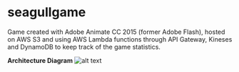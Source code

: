 # seagullgame
Game created with Adobe Animate CC 2015 (former Adobe Flash), hosted on AWS S3 and using AWS Lambda functions through API Gateway, Kineses and DynamoDB to keep track of the game statistics.   

**Architecture Diagram** 
![alt text](https://s3-eu-west-1.amazonaws.com/acpseagull/images/cloudcraft+-+seagull+game+v2.png)
